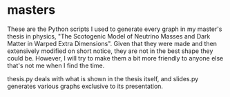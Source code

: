 # masters
These are the Python scripts I used to generate every graph in my master's
thesis in physics, "The Scotogenic Model of Neutrino Masses and Dark Matter in Warped Extra Dimensions".
Given that they were made and then extensively modified on short notice, they
are not in the best shape they could be. However, I will try to make them
a bit more friendly to anyone else that's not me when I find the time.

thesis.py deals with what is shown in the thesis itself, and slides.py generates
various graphs exclusive to its presentation.
